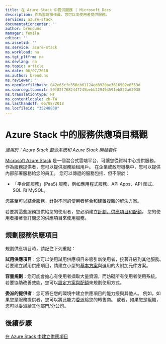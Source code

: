```yaml
---
title: 在 Azure Stack 中提供服務 | Microsoft Docs
description: 作為雲端操作員，您可以向使用者提供服務。
services: azure-stack
documentationcenter: ''
author: brenduns
manager: femila
editor: ''
ms.assetid: ''
ms.service: azure-stack
ms.workload: na
ms.tgt_pltfrm: na
ms.devlang: na
ms.topic: article
ms.date: 06/07/2018
ms.author: brenduns
ms.reviewer: ''
ms.openlocfilehash: 042e65cfe350cb61124ed8920ae3616502e6553d
ms.sourcegitcommit: 50f82f7682447245bebb229494591eb822a62038
ms.translationtype: HT
ms.contentlocale: zh-TW
ms.lasthandoff: 06/08/2018
ms.locfileid: "35248838"
---
```

# <a name="overview-of-offering-services-in-azure-stack"></a>Azure Stack 中的服務供應項目概觀

*適用於：Azure Stack 整合系統和 Azure Stack 開發套件*

[Microsoft Azure Stack](azure-stack-poc.md) 是一個混合式雲端平台，可讓您從資料中心提供服務。 作為服務提供者，您可以提供服務給租用戶。 在企業或政府機構中，您可以提供內部部署服務給您的員工。 您可以傳遞的服務包括、但不限於：

- 「平台即服務」(PaaS) 服務，例如應用程式服務、API Apps、API 函式、SQL 和 MySQL。

您甚至可以結合服務，針對不同的使用者整合和建置複雜的解決方案。

若要將這些服務提供給您的使用者，您必須建立[計劃、供應項目和配額](azure-stack-plan-offer-quota-overview.md)。 您的使用者接著會訂閱您的供應項目來使用服務。

## <a name="plan-your-service-offers"></a>規劃服務供應項目

規劃供應項目時，請記住下列重點：


  **試用供應項目**：您可以使用試用供應項目來吸引新使用者，接著升級到其他服務。 若要建立試用供應項目，請建立小型的[基本方案](azure-stack-plan-offer-quota-overview.md#base-plan)與選用的大附加元件方案。

**容量規劃**：您可能會擔心有使用者擷取大量資源，而妨礙所有使用者使用系統。 若要協助改善效能，您可以[設定方案與配額](azure-stack-plan-offer-quota-overview.md#plans)來規劃使用方式。


  **委派的提供者**：您可將在您的環境中建立供應項目的能力授與其他人。 例如，如果您是服務提供者，您可以將此能力[委派](azure-stack-delegated-provider.md)給您的轉售商。 或者，如果您是組織，您可以委派給其他部門/分公司。

## <a name="next-steps"></a>後續步驟


  [在 Azure Stack 中建立供應項目](azure-stack-create-offer.md)
